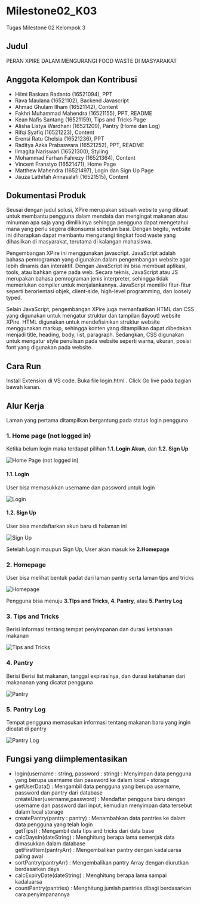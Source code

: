 # Milestone02_K03
Tugas Milestone 02 Kelompok 3

## Judul
PERAN XPIRE DALAM MENGURANGI FOOD WASTE DI MASYARAKAT

## Anggota Kelompok dan Kontribusi
- Hilmi Baskara Radanto	(16521094), PPT
- Rava Maulana	(16521102), Backend Javascript
- Ahmad Ghulam Ilham (16521142), Content
- Fakhri Muhammad Mahendra	(16521155), PPT, README
- Kean Nafis Santang (16521159), Tips and Tricks Page
- Alisha Listya Wardhani (16521209), Pantry (Home dan Log)
- Rifqi Syafiq	(16521223), Content
- Erensi Ratu Chelsia (16521236), PPT
- Raditya Azka Prabaswara	(16521252), PPT, README
- Ilmagita Nariswari (16521300), Styling
- Mohammad Farhan Fahrezy	(16521364), Content
- Vincent Franstyo	(16521471), Home Page
- Matthew Mahendra	(16521497), Login dan Sign Up Page
- Jauza Lathifah Annasalafi	(16521515), Content

## Dokumentasi Produk
Seusai dengan judul solusi, XPire merupakan sebuah website yang dibuat untuk membantu pengguna dalam mendata dan mengingat makanan atau minuman apa saja yang dimilikinya sehingga pengguna dapat mengetahui mana yang perlu segera dikonsumsi sebelum basi. Dengan begitu, website ini diharapkan dapat membantu mengurangi tingkat food waste yang dihasilkan di masyarakat, terutama di kalangan mahasiswa.

Pengembangan XPire ini menggunakan javascript. JavaScript adalah bahasa pemrograman yang digunakan dalam pengembangan website agar lebih dinamis dan interaktif. Dengan JavaScript ini bisa membuat aplikasi, tools, atau bahkan game pada web. Secara teknis, JavaScript atau JS merupakan bahasa pemrograman jenis interpreter, sehingga tidak memerlukan compiler untuk menjalankannya. JavaScript memiliki fitur-fitur seperti berorientasi objek, client-side, high-level programming, dan loosely typed.

Selain JavaScript, pengembangan XPire juga memanfaatkan HTML dan CSS yang digunakan untuk mengatur struktur dan tampilan (layout) website XPire. HTML digunakan untuk mendefisinikan struktur website menggunakan markup, sehingga konten yang ditampilkan dapat dibedakan menjadi title, heading, body, list, paragraph. Sedangkan, CSS digunakan untuk mengatur style penulisan pada website seperti warna, ukuran, posisi font yang digunakan pada website.
## Cara Run
Install Extension di VS code. Buka file login.html . Click Go live pada bagian bawah kanan.

## Alur Kerja
Laman yang pertama ditampilkan bergantung pada status login pengguna

### 1. Home page (not logged in) ###
Ketika belum login maka terdapat pilihan **1.1. Login Akun**, dan **1.2. Sign Up**

![Home Page (not logged in)](https://github.com/MHEN2606/Milestone02_K03/tree/main/src/assets/Screenshot/Login.png)

#### 1.1. Login ####
User bisa memasukkan username dan password untuk login

![Login](https://github.com/MHEN2606/Milestone02_K03/tree/main/src/assets/Screenshot/Login.png)

#### 1.2. Sign Up ####
User bisa mendaftarkan akun baru di halaman ini

![Sign Up](https://github.com/MHEN2606/Milestone02_K03/tree/main/src/assets/Screenshot/Sign%20Up.png)

Setelah Login maupun Sign Up, User akan masuk ke **2.Homepage**

### 2. Homepage ###
User bisa melihat bentuk padat dari laman pantry serta laman tips and tricks

![Homepage](https://github.com/MHEN2606/Milestone02_K03/tree/main/src/assets/Screenshot/Home.png)

Pengguna bisa menuju **3.TIps and Tricks**, **4. Pantry**, atau **5. Pantry Log**

### 3. Tips and Tricks ###
Berisi informasi tentang tempat penyimpanan dan durasi ketahanan makanan

![Tips and Tricks](https://github.com/MHEN2606/Milestone02_K03/tree/main/src/assets/Screenshot/Tips%20and%20Tricks.png)

### 4. Pantry ###
Berisi Berisi list makanan, tanggal expirasinya, dan durasi ketahanan dari makananan yang dicatat pengguna

![Pantry](https://github.com/MHEN2606/Milestone02_K03/tree/main/src/assets/Screenshot/Pantry.png)

### 5. Pantry Log ###
Tempat pengguna memasukan informasi tentang makanan baru yang ingin dicatat di pantry

![Pantry Log](https://github.com/MHEN2606/Milestone02_K03/tree/main/src/assets/Screenshot/Pantry%20Log.png)

## Fungsi yang diimplementasikan
- login(username : string, password : string) : Menyimpan data pengguna yang berupa username dan password ke dalam local - storage  <br>
- getUserData() : Mengambil data pengguna yang berupa username, password dan pantry dari database  <br>
createUser(username,password) : Mendaftar pengguna baru dengan username dan password dari input, kemudian menyimpan data tersebut dalam local storage  <br>
- createPantry(pantry : pantry) : Menambahkan data pantries ke dalam data pengguna yang telah login  <br>
getTips() : Mengambil data tips and tricks dari data base  <br>
- calcDaysIn(dateString) : Menghitung berapa lama semenjak data dimasukkan dalam database  <br>
getFirstItem(pantryArr) : Mengembalikan pantry dengan kadaluarsa paling awal  <br>
- sortPantry(pantryArr) : Mengembalikan pantry Array dengan diurutkan berdasarkan days  <br>
- calcExpiryDate(dateString) : Menghitung berapa lama sampai kadaluarsa  <br>
- countPantry(pantries) : Menghitung jumlah pantries dibagi berdasarkan cara penyimpanannya
